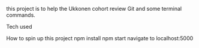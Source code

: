 this project is to help the Ukkonen cohort review Git and some terminal commands.

Tech used

How to spin up this project
npm install
npm start
navigate to localhost:5000
